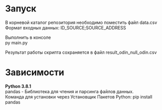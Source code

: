 # Запуск
В корневой каталог репозитория необходимо поместить файл data.csv  
Формат входных данных: ID_SOURCE;SOURCE_ADDRESS

Выполнить в консоле  
py main.py

Результат работы скрипта сохраняется в файл result_odin_null_odin.csv  

# Зависимости
**Python 3.8.1**  
pandas - Библиотека для чтения и парсинга файлов данных.  
Команда для установки через Установщик Пакетов Python: pip install pandas

